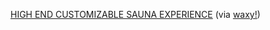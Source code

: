 ---
layout: post
wordpress_id: 1700
wordpress_url: http://noesbueno.com/?p=1700
date: '2014-04-19 14:21:12 -0500'
date_gmt: '2014-04-19 19:21:12 -0500'
body: |
  <p><a href="http://aliendovecote.com/uploads/twine/sauna.html#8">HIGH END CUSTOMIZABLE SAUNA EXPERIENCE</a> <span class="via">(via <a href="http://waxy.org/">waxy!</a>)</span></p>
---